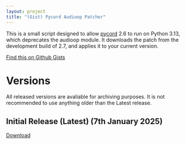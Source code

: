 ```yaml
---
layout: project
title: "(Gist) Pycord Audioop Patcher"
---
```

This is a small script designed to allow [pycord](https://github.com/Pycord-Development/pycord) 2.6 to run on Python 3.13, which deprecates the audioop module. It downloads the patch from the development build of 2.7, and applies it to your current version.

[Find this on Github Gists]([https://www.planetminecraft.com/project/acc4-the-spires-of-otherside](https://gist.github.com/SomeGuyNamedJJ/41a74562163722161427895686436c51))

# Versions
All released versions are avaliable for archiving purposes. It is not recommended to use anything older than the Latest release.

## Initial Release (Latest) (7th January 2025)
[Download](https://gist.github.com/SomeGuyNamedJJ/41a74562163722161427895686436c51/raw/562e52f83afbf143e55c7589c50359fc762101d9/pycord-audioop-patcher.py)
